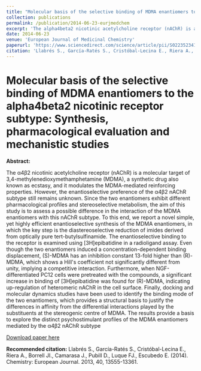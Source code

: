 ```yaml
---
title: "Molecular basis of the selective binding of MDMA enantiomers to the alpha4beta2 nicotinic receptor subtype: Synthesis, pharmacological evaluation and mechanistic studies"
collection: publications
permalink: /publication/2014-06-23-eurjmedchem
excerpt: 'The alpha4beta2 nicotinic acetylcholine receptor (nAChR) is a molecular target of 3,4-methylenedioxymethamphetamine (MDMA), a synthetic drug also known as ecstasy, and it modulates the MDMA-mediated reinforcing properties. However, the enantioselective preference of the alpha4beta2 nAChR subtype still remains unknown. Since the two enantiomers exhibit different pharmacological profiles and stereoselective metabolism, the aim of this study is to assess a possible difference in the interaction of the MDMA enantiomers with this nAChR subtype. To this end, we report a novel simple, yet highly efficient enantioselective synthesis of the MDMA enantiomers, in which the key step is the diastereoselective reduction of imides derived from optically pure tert-butylsulfinamide. The enantioselective binding to the receptor is examined using [3H]epibatidine in a radioligand assay. Even though the two enantiomers induced a concentration-dependent binding displacement, (S)-MDMA has an inhibition constant 13-fold higher than (R)-MDMA, which shows a Hill's coefficient not significantly different from unity, implying a competitive interaction. Furthermore, when NGF-differentiated PC12 cells were pretreated with the compounds, a significant increase in binding of [3H]epibatidine was found for (R)-MDMA, indicating up-regulation of heteromeric nAChR in the cell surface. Finally, docking and molecular dynamics studies have been used to identify the binding mode of the two enantiomers, which provides a structural basis to justify the differences in affinity from the differential interactions played by the substituents at the stereogenic centre of MDMA. The results provide a basis to explore the distinct psychostimulant profiles of the MDMA enantiomers mediated by the alpha4beta2 nAChR subtype.'
date: 2014-06-23
venue: 'European Journal of Medicinal Chemistry'
paperurl: 'https://www.sciencedirect.com/science/article/pii/S0223523414003651'
citation: 'Llabrés S., García-Ratés S., Cristóbal-Lecina E., Riera A., Borrell JI., Camarasa J., Pubill D., Luque FJ., Escubedo E. (2014) Chemistry: European Journal. 2013, 40, 13555-13361'
---
```


# Molecular basis of the selective binding of MDMA enantiomers to the alpha4beta2 nicotinic receptor subtype: Synthesis, pharmacological evaluation and mechanistic studies

**Abstract:**

The α4β2 nicotinic acetylcholine receptor (nAChR) is a molecular target of 3,4-methylenedioxymethamphetamine (MDMA), a synthetic drug also known as ecstasy, and it modulates the MDMA-mediated reinforcing properties. However, the enantioselective preference of the α4β2 nAChR subtype still remains unknown. Since the two enantiomers exhibit different pharmacological profiles and stereoselective metabolism, the aim of this study is to assess a possible difference in the interaction of the MDMA enantiomers with this nAChR subtype. To this end, we report a novel simple, yet highly efficient enantioselective synthesis of the MDMA enantiomers, in which the key step is the diastereoselective reduction of imides derived from optically pure tert-butylsulfinamide. The enantioselective binding to the receptor is examined using [3H]epibatidine in a radioligand assay. Even though the two enantiomers induced a concentration-dependent binding displacement, (S)-MDMA has an inhibition constant 13-fold higher than (R)-MDMA, which shows a Hill's coefficient not significantly different from unity, implying a competitive interaction. Furthermore, when NGF-differentiated PC12 cells were pretreated with the compounds, a significant increase in binding of [3H]epibatidine was found for (R)-MDMA, indicating up-regulation of heteromeric nAChR in the cell surface. Finally, docking and molecular dynamics studies have been used to identify the binding mode of the two enantiomers, which provides a structural basis to justify the differences in affinity from the differential interactions played by the substituents at the stereogenic centre of MDMA. The results provide a basis to explore the distinct psychostimulant profiles of the MDMA enantiomers mediated by the α4β2 nAChR subtype

[Download paper here](https://www.sciencedirect.com/science/article/pii/S0223523414003651)

**Recommended citation:** Llabrés S., García-Ratés S., Cristóbal-Lecina E., Riera A., Borrell JI., Camarasa J., Pubill D., Luque FJ., Escubedo E. (2014). Chemistry: European Journal. 2013, 40, 13555-13361.
